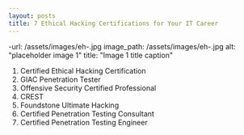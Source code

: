 ```yaml
---
layout: posts
title: 7 Ethical Hacking Certifications for Your IT Career 
---
```

-url: /assets/images/eh-.jpg
    image_path: /assets/images/eh-.jpg
    alt: "placeholder image 1"
    title: "Image 1 title caption"
    
1. Certified Ethical Hacking Certification
2. GIAC Penetration Tester
3. Offensive Security Certified Professional
4. CREST
5. Foundstone Ultimate Hacking
6. Certified Penetration Testing Consultant
7. Certified Penetration Testing Engineer
